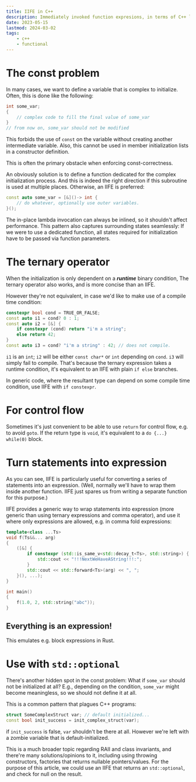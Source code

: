```yaml
---
title: IIFE in C++
description: Immediately invoked function expresions, in terms of C++ lambdas.
date: 2023-05-15
lastmod: 2024-03-02
tags:
    - c++
    - functional
---
```


# The const problem
In many cases, we want to define a variable that is complex to initialize. Often, this is done like the following:
```c++
int some_var;
{
	// complex code to fill the final value of some_var
}
// from now on, some_var should not be modified
```
This forbids the use of `const` on the variable without creating another intermediate variable.
Also, this cannot be used in member initialization lists in a constructor definition.

This is often the primary obstacle when enforcing const-correctness.

An obviously solution is to define a function dedicated for the complex initialization process.
And this is indeed the right direction if this subroutine is used at multiple places. Otherwise, an IIFE is preferred:
```cpp
const auto some_var = [&]()-> int {
    // do whatever, optionally use outer variables.
}();
```
The in-place lambda invocation can always be inlined, so it shouldn't affect performance. This pattern also captures surrounding states seamlessly: If we were to use a dedicated function, all states required for initialization have to be passed via function parameters.

# The ternary operator
When the initialization is only dependent on a ___runtime___ binary condition, The ternary operator also works, and is more concise than an IIFE.

However they're not equivalent, in case we'd like to make use of a compile time condition:
```cpp
constexpr bool cond = TRUE_OR_FALSE;
const auto i1 = cond? 0 : 1;
const auto i2 = [&] {
    if constexpr (cond) return "i'm a string";
    else return 42;
}
const auto i3 = cond? "i'm a string" : 42; // does not compile.
```
`i1` is an `int`; `i2` will be either `const char*` or `int` depending on `cond`.
`i3` will simply fail to compile.
That's because the ternary expression takes a runtime condition,
it's equivalent to an IIFE with plain `if else` branches.

In generic code, where the resultant type can depend on some compile time condition, use IIFE
with `if constexpr`.

# For control flow
Sometimes it's just convenient to be able to use `return` for control flow, e.g. to avoid `goto`.
If the return type is `void`, it's equivalent to a `do {...} while(0)` block.

# Turn statements into expression
As you can see, IIFE is particularly useful for converting a series of statements into an expression.
(Well, normally we'll have to wrap them inside another function. IIFE just spares us from writing a separate function for this purpose.)

IIFE provides a generic way to wrap statements into expression (more generic than using ternary expressions and comma operator),
and use it where only expressions are allowed, e.g. in comma fold expressions:
```cpp
template<class ...Ts>
void f(Ts&&... arg)
{
    ([&] {
        if constexpr (std::is_same_v<std::decay_t<Ts>, std::string>) {
            std::cout << "!!!NextWeHaveAString!!!:";
        }
        std::cout << std::forward<Ts>(arg) << ", ";
    }(), ...);
}

int main()
{
    f(1.0, 2, std::string("abc"));
}
```

## Everything is an expression!
This emulates e.g. block expressions in Rust.

# Use with `std::optional`
There's another hidden spot in the const problem: What if `some_var` should not be initialized at all?
E.g., depending on the condition, `some_var` might become meaningless, so we should not define it at all.

This is a common pattern that plagues C++ programs:
```cpp
struct SomeComplexStruct var; // default initialized...
const bool init_success = init_complex_struct(var);
```
if `init_success` is false, `var` shouldn't be there at all. However we're left with a zombie
variable that is default-initialized.

This is a much broader topic regarding RAII and class invariants, and there're many solutions/opinions to it, including using throwing constructors,
factories that returns nullable pointers/values.
For the purpose of this article, we could use an IIFE that returns an `std::optional`,
and check for null on the result.
